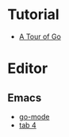 # Tutorial

- [A Tour of Go](https://tour.golang.org/welcome/1)

# Editor

## Emacs

- [go-mode](https://github.com/dominikh/go-mode.el)
- [tab 4](https://coderwall.com/p/kpp6ta/nice-emacs-go-mode-indenting-and-autoformat)
